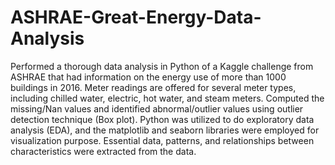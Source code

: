 # ASHRAE-Great-Energy-Data-Analysis
Performed a thorough data analysis in Python of a Kaggle challenge from ASHRAE that had information on the energy use of more than 1000 buildings in 2016. Meter readings are offered for several meter types, including chilled water, electric, hot water, and steam meters.
Computed the missing/Nan values and identified abnormal/outlier values using outlier detection technique (Box plot).
Python was utilized to do exploratory data analysis (EDA), and the matplotlib and seaborn libraries were employed for visualization purpose.
Essential data, patterns, and relationships between characteristics were extracted from the data. 
